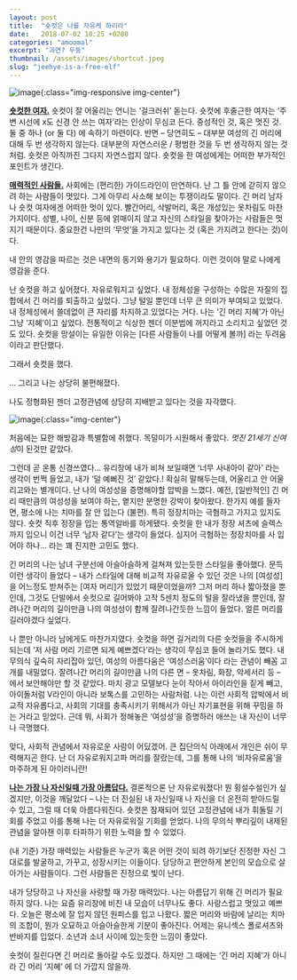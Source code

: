 ```yaml
---
layout: post
title:  "숏컷은 나를 자유케 하리라"
date:   2018-07-02 10:25 +0200
categories: "amoomal"
excerpt: "과연? 두둥"
thumbnail: /assets/images/shortcut.jpeg
slug: "jeehye-is-a-free-elf"
---
```

![image]({{site.baseurl}}/assets/images/shortcut.jpeg){:class="img-responsive img-center"}

**<u>숏컷한 여자.</u>** 숏컷이 잘 어울리는 언니는 ‘걸크러쉬’ 돋는다. 숏컷에 후줄근한 여자는 ‘주변 시선에 x도 신경 안 쓰는 여자’라는 인상이 무심코 든다. 중성적인 것, 혹은 멋진 것. 둘 중 하나 (or 둘 다) 에 속하기 마련이다. 반면 – 당연히도 – 대부분 여성의 긴 머리에 대해 두 번 생각하지 않는다. 대부분의 자연스러운 / 평범한 것을 두 번 생각하지 않는 것처럼. 숏컷은 아직까진 그다지 자연스럽지 않다. 숏컷을 한 여성에게는 어떠한 부가적인 포인트가 생긴다.

**<u>매력적인 사람들.</u>** 사회에는 (편리한) 가이드라인이 만연하다. 난 그 틀 안에 갇히지 않으려 하는 사람들이 멋있다. 그게 아무리 사소해 보이는 투쟁이라도 말이다. 긴 머리 남자나 숏컷 여자에겐 어떠한 멋이 있다. 빨간머리, 삭발머리, 혹은 개성있는 옷차림도 마찬가지이다. 성별, 나이, 신분 등에 얽매이지 않고 자신의 스타일을 찾아가는 사람들은 멋지기 때문이다. 중요한건 나만의 ‘무엇’을 가지고 있다는 것 (혹은 가지려고 한다는 것)이다.

내 안의 영감을 따르는 것은 내면의 동기와 용기가 필요하다. 이런 것이야 말로 나에게 영감을 준다.

난 숏컷을 하고 싶어졌다. 자유로워지고 싶었다. 내 정체성을 구성하는 수많은 자질의 집합에서 긴 머리를 퇴출하고 싶었다. 그냥 털일 뿐인데 너무 큰 의미가 부여되고 있었다. 내 정체성에서 쓸데없이 큰 자리를 차지하고 있었다는 거다. 나는 ‘긴 머리 지혜’가 아닌 그냥 ‘지혜’이고 싶었다. 전통적이고 식상한 젠더 이분법에 꺼지라고 소리치고 싶었던 것도 있다. 숏컷을 망설이는 유일한 이유는 [다른 사람들이 나를 어떻게 볼까] 라는 두려움이라고 판단했다.

그래서 숏컷을 했다.

… 그리고 나는 상당히 불편해졌다.

나도 정형화된 젠더 고정관념에 상당히 지배받고 있다는 것을 자각했다.

![image]({{site.baseurl}}/assets/images/shortcut2.jpeg){:class="img-center"}

처음에는 묘한 해방감과 특별함에 취했다. 목덜미가 시원해서 좋았다. *멋진 21세기 신여성*이 된것만 같았다.

그런데 곧 온통 신경쓰였다… 유리창에 내가 비쳐 보일때면 ‘너무 사내아이 같아’ 라는 생각이 번쩍 들었고, 내가 ‘덜 예뻐진 것’ 같았다.! 확실히 말해두는데, 어울리고 안 어울리고와는 별개이다. 난 나의 여성성을 증명해야할 압박을 느꼈다. 예전, [일반적인] 긴 머리 때만큼의 여성성을 보여야 하는, 옅지만 분명한 강박이 찾아왔다. 한가지 예를 들자면, 평소에 나는 치마를 잘 안 입는다 (불편). 특히 정장치마는 극혐하고 가지고 있지도 않다. 숏컷 직후 정장을 입는 통역알바를 하게됐다. 숏컷을 한 내가 정장 셔츠에 슬렉스까지 입으니 이건 너무 ‘남자 같다’는 생각이 들었다. 심지어 극혐하는 정장치마를 사 입어야 하나… 라는 꽤 진지한 고민도 했다.

긴 머리의 나는 남녀 구분선에 아슬아슬하게 걸쳐져 있는듯한 스타일을 좋아했다. 문득 이런 생각이 들었다 – 내가 스타일에 대해 비교적 자유로울 수 있던 것은 나의 [여성성]을 어느정도 받쳐주는 [여자 머리]가 있었기 때문이었을까? 그저 머리 하나 짧아졌을 뿐인데, 그것도 단발에서 숏컷으로 길어봐야 고작 5센치 정도의 털을 잘라냈을 뿐인데, 잘려나간 머리의 길이만큼 나의 여성성이 함께 잘려나간듯한 느낌이 들었다. 얼른 머리를 길러야겠다 싶었다.

나 뿐만 아니라 남에게도 마찬가지였다. 숏컷을 하면 길거리의 다른 숏컷들을 주시하게 되는데 ‘저 사람 머리 기르면 되게 예쁘겠다’라는 생각이 무심코 들어 놀라기도 했다. 내 무의식 깊숙히 자리잡아 있던, 여성의 아름다움은 ‘여성스러움’이다 라는 관념이 빼꼼 고개를 내밀었다. 잘려나간 머리의 길이만큼 나의 다른 면 – 옷차림, 화장, 악세서리 등 – 에서 보안해야만 할 것 같았다. 마치 광고 모델보다 눈이 작아서 아이라인을 짙게 빼고, 아이돌처럼 V라인이 아니라 보톡스를 고민하는 사람처럼. 나는 이런 사회적 압박에서 비교적 자유롭다고, 사회의 기대를 충족시키기 위해서가 아닌 자기표현을 위해 꾸밈을 하는 거라고 믿었다. 근데 뭐, 사회가 정해놓은 ‘여성성’을 증명하러 애쓰는 내 자신이 너무나 극명했다.

맞다, 사회적 관념에서 자유로운 사람이 어딨겠어. 큰 집단의식 아래에서 개인은 쉬이 무력해지곤 한다. 난 더 자유로워지고파 머리를 잘랐는데, 그를 통해 나의 ‘비자유로움’을 마주하게 된 아이러니란!

**<u>나는 가장 나 자신일때 가장 아름답다.</u>** 결론적으론 난 자유로워졌다! 뭔 횡설수설인가 싶겠지만, 이것을 깨달았다 – 나는 더 진실된 내 자신일때 나 자신을 더 온전히 받아드릴 수 있고, 그럴 때 더욱 아름다워진다. 숏컷은 잠재되어 있던 고정관념에 내가 휘둘릴 기회를 주었고 이를 통해 나는 더 자유로워질 기회를 얻었다. 나의 무의식 뿌리깊이 내제된 관념을 알아챈 이후 타파하기 위한 노력을 할 수 있었다.

(내 기준) 가장 매력있는 사람들은 누군가 혹은 어떤 것이 되려 하기보단 진정한 자신 그대로를 발굴하고, 가꾸고, 성장시키는 이들이다. 당당하고 편안하게 본인의 모습으로 살아가는 사람들이다. 그런 사람들은 진정으로 빛이 난다.

내가 당당하고 나 자신을 사랑할 때 가장 매력있다. 나는 아름답기 위해 긴 머리가 필요하지 않다. 나는 요즘 유리창에 비친 내 모습이 너무나도 좋다. 사랑스럽고 멋있고 예쁘다. 오늘은 평소에 잘 입지 않던 원피스를 입고 나왔다. 짧은 머리와 바람에 날리는 치마의 조합이, 뭔가 오묘하고 아슬아슬한게 기분이 좋아진다. 어제는 유니섹스 폴로셔츠와 반바지를 입었다. 소년과 소녀 사이에 있는듯한 느낌이 좋았다.

숏컷이 질린다면 긴 머리로 돌아갈 수도 있겠다. 하지만 그 때에는 ‘긴 머리 지혜’가 아니라 긴 머리 ‘지혜’ 에 더 가깝지 않을까.

